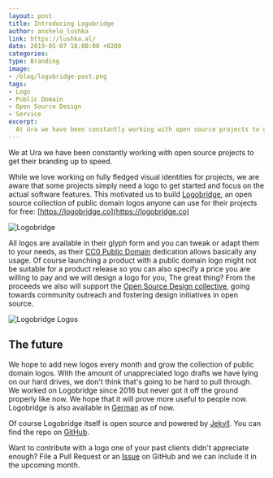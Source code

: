```yaml
---
layout: post
title: Introducing Logobridge
author: anxhelo_lushka
link: https://lushka.al/
date: 2019-05-07 18:00:00 +0200
categories: 
type: Branding
image: 
- /blog/logobridge-post.png
tags:
- Logo
- Public Domain
- Open Source Design
- Service
excerpt:
  At Ura we have been constantly working with open source projects to get their branding up to speed. While we love working
---
```


We at Ura we have been constantly working with open source projects to get their branding up to speed. 

While we love working on fully fledged visual identities for projects, we are aware that some projects simply need a logo to get started and focus on the actual software features. This motivated us to build [Logobridge](https://logobridge.co), an open source collection of public domain logos anyone can use for their projects for free: [https://logobridge.co](https://logobridge.co)

![Logobridge](../../../assets/img/blog/logobridge.jpg)

All logos are available in their glyph form and you can tweak or adapt them to your needs, as their [CC0 Public Domain](https://creativecommons.org/share-your-work/public-domain/cc0/) dedication allows basically any usage. Of course launching a product with a public domain logo might not be suitable for a product release so you can also specify a price you are willing to pay and we will design a logo for you, The great thing? From the proceeds we also will support the [Open Source Design collective](https://opencollective.com/opensourcedesign), going towards community outreach and fostering design initiatives in open source.

![Logobridge Logos](../../../assets/img/blog/logobridge-scrot.png)

## The future

We hope to add new logos every month and grow the collection of public domain logos. With the amount of unappreciated logo drafts we have lying on our hard drives, we don't think that's going to be hard to pull through. We worked on Logobridge since 2016 but never got it off the ground properly like now. We hope that it will prove more useful to people now. Logobridge is also available in [German](https://logobridge.co/de) as of now.

Of course Logobridge itself is open source and powered by [Jekyll](https://jekyllrb.com). You can find the repo on [GitHub]( https://github.com/uracreative/logobridge).

Want to contribute with a logo one of your past clients didn't appreciate enough? File a Pull Request or an [Issue](https://github.com/uracreative/logobridge/issues/new) on GitHub and we can include it in the upcoming month.